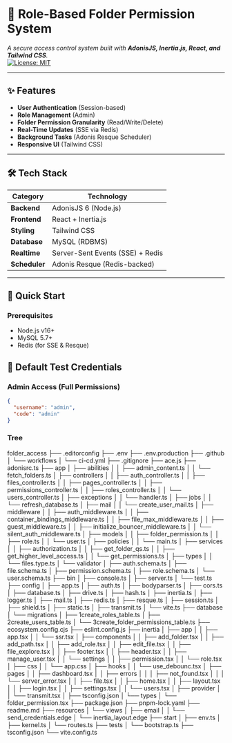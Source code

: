 # 📂 Role-Based Folder Permission System

_A secure access control system built with **AdonisJS, Inertia.js, React, and Tailwind CSS**._  
[![License: MIT](https://img.shields.io/badge/License-MIT-blue.svg)](https://opensource.org/licenses/MIT)

---

## ✨ Features

- **User Authentication** (Session-based)
- **Role Management** (Admin)
- **Folder Permission Granularity** (Read/Write/Delete)
- **Real-Time Updates** (SSE via Redis)
- **Background Tasks** (Adonis Resque Scheduler)
- **Responsive UI** (Tailwind CSS)

---

## 🛠 Tech Stack

| Category      | Technology                       |
| ------------- | -------------------------------- |
| **Backend**   | AdonisJS 6 (Node.js)             |
| **Frontend**  | React + Inertia.js               |
| **Styling**   | Tailwind CSS                     |
| **Database**  | MySQL (RDBMS)                    |
| **Realtime**  | Server-Sent Events (SSE) + Redis |
| **Scheduler** | Adonis Resque (Redis-backed)     |

---

## 🚀 Quick Start

### Prerequisites

- Node.js v16+
- MySQL 5.7+
- Redis (for SSE & Resque)

## 🔐 Default Test Credentials

### Admin Access (Full Permissions)

```json
{
  "username": "admin",
  "code": "admin"
}
```

### Tree

folder_access
├── .editorconfig
├── .env
├── .env.production
├── .github
│ └── workflows
│ └── ci-cd.yml
├── .gitignore
├── ace.js
├── adonisrc.ts
├── app
│ ├── abilities
│ │ ├── admin_content.ts
│ │ └── fetch_folders.ts
│ ├── controllers
│ │ ├── auth_controller.ts
│ │ ├── files_controller.ts
│ │ ├── pages_controller.ts
│ │ ├── permissions_controller.ts
│ │ ├── roles_controller.ts
│ │ └── users_controller.ts
│ ├── exceptions
│ │ └── handler.ts
│ ├── jobs
│ │ └── refresh_database.ts
│ ├── mail
│ │ └── create_user_mail.ts
│ ├── middleware
│ │ ├── auth_middleware.ts
│ │ ├── container_bindings_middleware.ts
│ │ ├── file_max_middleware.ts
│ │ ├── guest_middleware.ts
│ │ ├── initialize_bouncer_middleware.ts
│ │ └── silent_auth_middleware.ts
│ ├── models
│ │ ├── folder_permission.ts
│ │ ├── role.ts
│ │ └── user.ts
│ ├── policies
│ │ └── main.ts
│ ├── services
│ │ ├── authorization.ts
│ │ ├── get_folder_qs.ts
│ │ ├── get_higher_level_access.ts
│ │ └── get_permissions.ts
│ ├── types
│ │ └── files.type.ts
│ └── validator
│ ├── auth.schema.ts
│ ├── file.schema.ts
│ ├── permission.schema.ts
│ ├── role.schema.ts
│ └── user.schema.ts
├── bin
│ ├── console.ts
│ ├── server.ts
│ └── test.ts
├── config
│ ├── app.ts
│ ├── auth.ts
│ ├── bodyparser.ts
│ ├── cors.ts
│ ├── database.ts
│ ├── drive.ts
│ ├── hash.ts
│ ├── inertia.ts
│ ├── logger.ts
│ ├── mail.ts
│ ├── redis.ts
│ ├── resque.ts
│ ├── session.ts
│ ├── shield.ts
│ ├── static.ts
│ ├── transmit.ts
│ └── vite.ts
├── database
│ └── migrations
│ ├── 1create_roles_table.ts
│ ├── 2create_users_table.ts
│ └── 3create_folder_permissions_table.ts
├── ecosystem.config.cjs
├── eslint.config.js
├── inertia
│ ├── app
│ │ ├── app.tsx
│ │ └── ssr.tsx
│ ├── components
│ │ ├── add_folder.tsx
│ │ ├── add_path.tsx
│ │ ├── add_role.tsx
│ │ ├── edit_file.tsx
│ │ ├── file_explore.tsx
│ │ ├── footer.tsx
│ │ ├── header.tsx
│ │ ├── manage_user.tsx
│ │ └── settings
│ │ ├── permission.tsx
│ │ └── role.tsx
│ ├── css
│ │ └── app.css
│ ├── hooks
│ │ └── use_debounc.tsx
│ ├── pages
│ │ ├── dashboard.tsx
│ │ ├── errors
│ │ │ ├── not_found.tsx
│ │ │ └── server_error.tsx
│ │ ├── file.tsx
│ │ ├── home.tsx
│ │ ├── layout.tsx
│ │ ├── login.tsx
│ │ ├── settings.tsx
│ │ └── users.tsx
│ ├── provider
│ │ └── transmit.tsx
│ ├── tsconfig.json
│ └── types
│ └── folder_permission.tsx
├── package.json
├── pnpm-lock.yaml
├── readme.md
├── resources
│ └── views
│ ├── email
│ │ └── send_credentials.edge
│ └── inertia_layout.edge
├── start
│ ├── env.ts
│ ├── kernel.ts
│ └── routes.ts
├── tests
│ └── bootstrap.ts
├── tsconfig.json
└── vite.config.ts

```

```
